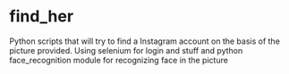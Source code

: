 # find_her
Python scripts that will try to find a Instagram account on the basis of the picture provided. Using selenium for login and stuff and python face_recognition module for recognizing face in the picture
